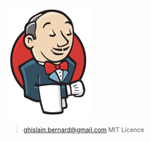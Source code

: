 [![jenkins.png](jenkins.webp)](https://www.jenkins.io/)

> ghislain.bernard@gmail.com
> MIT Licence
